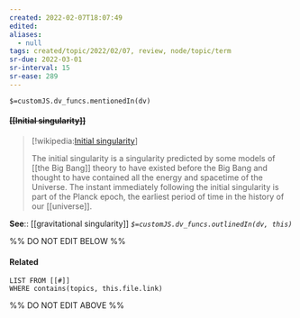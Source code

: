 ```yaml
---
created: 2022-02-07T18:07:49 
edited: 
aliases:
  - null
tags: created/topic/2022/02/07, review, node/topic/term
sr-due: 2022-03-01
sr-interval: 15
sr-ease: 289
---
```

`$=customJS.dv_funcs.mentionedIn(dv)`

#### <s class="topic-title">[[Initial singularity]]</s> 

> [!wikipedia:[Initial singularity](https://en.wikipedia.org/wiki/Initial%20singularity)]
> 
> The initial singularity is a singularity predicted by some models of [[the Big Bang]] theory to have existed before the Big Bang and thought to have contained all the energy and spacetime of the Universe. The instant immediately following the initial singularity is part of the Planck epoch, the earliest period of time in the history of our [[universe]].
>

**See**:: [[gravitational singularity]]
*`$=customJS.dv_funcs.outlinedIn(dv, this)`*

%% DO NOT EDIT BELOW %%

#### Related 

```dataview
LIST FROM [[#]]
WHERE contains(topics, this.file.link)
```
%% DO NOT EDIT ABOVE %%
